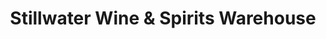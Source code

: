 ---
title: "Stillwater Wine & Spirits Warehouse"
url: /stillwater/stillwater-wine-and-spirits-warehouse/
shop: alcohol
---